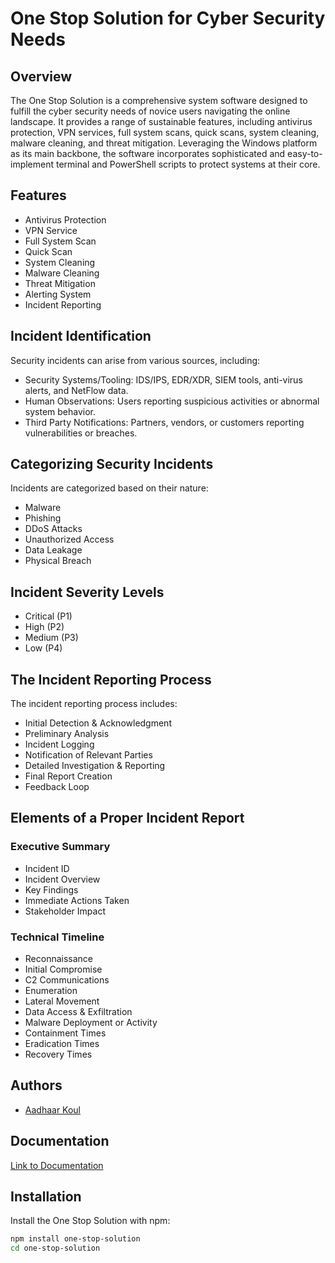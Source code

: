 # One Stop Solution for Cyber Security Needs

## Overview
The One Stop Solution is a comprehensive system software designed to fulfill the cyber security needs of novice users navigating the online landscape. It provides a range of sustainable features, including antivirus protection, VPN services, full system scans, quick scans, system cleaning, malware cleaning, and threat mitigation. Leveraging the Windows platform as its main backbone, the software incorporates sophisticated and easy-to-implement terminal and PowerShell scripts to protect systems at their core.

## Features
- Antivirus Protection
- VPN Service
- Full System Scan
- Quick Scan
- System Cleaning
- Malware Cleaning
- Threat Mitigation
- Alerting System
- Incident Reporting

## Incident Identification
Security incidents can arise from various sources, including:
- Security Systems/Tooling: IDS/IPS, EDR/XDR, SIEM tools, anti-virus alerts, and NetFlow data.
- Human Observations: Users reporting suspicious activities or abnormal system behavior.
- Third Party Notifications: Partners, vendors, or customers reporting vulnerabilities or breaches.

## Categorizing Security Incidents
Incidents are categorized based on their nature:
- Malware
- Phishing
- DDoS Attacks
- Unauthorized Access
- Data Leakage
- Physical Breach

## Incident Severity Levels
- Critical (P1)
- High (P2)
- Medium (P3)
- Low (P4)

## The Incident Reporting Process
The incident reporting process includes:
- Initial Detection & Acknowledgment
- Preliminary Analysis
- Incident Logging
- Notification of Relevant Parties
- Detailed Investigation & Reporting
- Final Report Creation
- Feedback Loop

## Elements of a Proper Incident Report
### Executive Summary
- Incident ID
- Incident Overview
- Key Findings
- Immediate Actions Taken
- Stakeholder Impact

### Technical Timeline
- Reconnaissance
- Initial Compromise
- C2 Communications
- Enumeration
- Lateral Movement
- Data Access & Exfiltration
- Malware Deployment or Activity
- Containment Times
- Eradication Times
- Recovery Times

## Authors
- [Aadhaar Koul](https://github.com/aadhaar-debug)

## Documentation
[Link to Documentation](https://linktodocumentation)

## Installation
Install the One Stop Solution with npm:

```bash
npm install one-stop-solution
cd one-stop-solution
